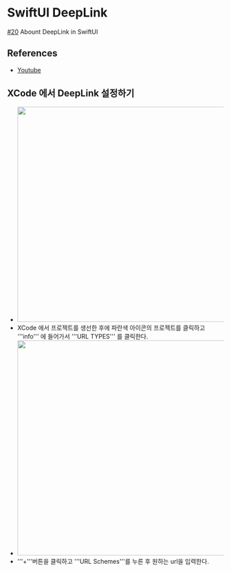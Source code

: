 # SwiftUI DeepLink
[#20](https://www.youtube.com/watch?v=kjDl_15fOEQ&list=PLgOlaPUIbynqyJHiTEv7CFaXd8g5jtogT) Abount DeepLink in SwiftUI


## References
- [Youtube](https://www.youtube.com/watch?v=kjDl_15fOEQ&list=PLgOlaPUIbynqyJHiTEv7CFaXd8g5jtogT)


## XCode 에서 DeepLink 설정하기

- <img src="https://user-images.githubusercontent.com/83416999/120065406-15591680-c0ac-11eb-96e7-f310216bb144.png" width="500rem">
- XCode 에서 프로젝트를 생선한 후에 파란색 아이콘의 프로젝트를 클릭하고 '''info''' 에 들어가서 '''URL TYPES''' 를 클릭한다.
- <img src="https://user-images.githubusercontent.com/83416999/120065402-12f6bc80-c0ac-11eb-8cf3-1831e5b4577e.png" width="500rem">
- '''+'''버튼을 클릭하고 '''URL Schemes'''를 누른 후 원하는 url을 입력한다.
